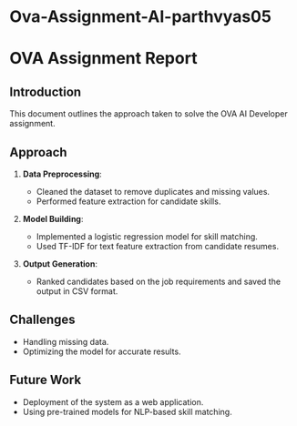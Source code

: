 # Ova-Assignment-AI-parthvyas05
# OVA Assignment Report  

## Introduction  
This document outlines the approach taken to solve the OVA AI Developer assignment.  

## Approach  
1. **Data Preprocessing**:  
   - Cleaned the dataset to remove duplicates and missing values.  
   - Performed feature extraction for candidate skills.  

2. **Model Building**:  
   - Implemented a logistic regression model for skill matching.  
   - Used TF-IDF for text feature extraction from candidate resumes.  

3. **Output Generation**:  
   - Ranked candidates based on the job requirements and saved the output in CSV format.  

## Challenges  
- Handling missing data.  
- Optimizing the model for accurate results.  

## Future Work  
- Deployment of the system as a web application.  
- Using pre-trained models for NLP-based skill matching.  
